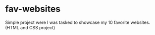 # fav-websites
Simple project were I was tasked to showcase my 10 favorite websites. (HTML and CSS project)
